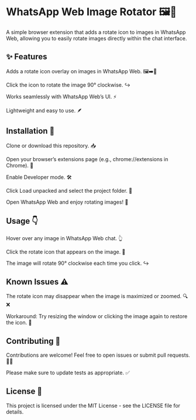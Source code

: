 # WhatsApp Web Image Rotator 🖼️🔄
A simple browser extension that adds a rotate icon to images in WhatsApp Web, allowing you to easily rotate images directly within the chat interface.


## ✨ Features
Adds a rotate icon overlay on images in WhatsApp Web. 🖼️➡️🔄

Click the icon to rotate the image 90° clockwise. ↪️

Works seamlessly with WhatsApp Web’s UI. ⚡

Lightweight and easy to use. 🪶


## Installation 🚀
Clone or download this repository. 📥

Open your browser’s extensions page (e.g., chrome://extensions in Chrome). 🧩

Enable Developer mode. 🛠️

Click Load unpacked and select the project folder. 📂

Open WhatsApp Web and enjoy rotating images! 🎉

## Usage 👇
Hover over any image in WhatsApp Web chat. 👆

Click the rotate icon that appears on the image. 🔄

The image will rotate 90° clockwise each time you click. ↪️

## Known Issues ⚠️
The rotate icon may disappear when the image is maximized or zoomed. 🔍❌

Workaround: Try resizing the window or clicking the image again to restore the icon. 🔄

## Contributing 🤝
Contributions are welcome! Feel free to open issues or submit pull requests. 🐞✨

Please make sure to update tests as appropriate. ✅

## License 📄
This project is licensed under the MIT License - see the LICENSE file for details.

